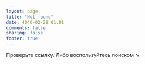 ```yaml
---
layout: page
title: "Not found"
date: 4040-02-29 01:01
comments: false
sharing: false
footer: true
---
```

Проверьте ссылку.
Либо воспользуйтесь поиском ➘